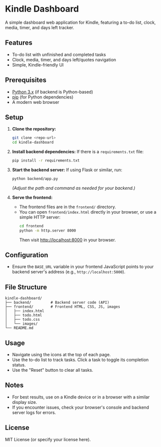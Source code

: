# Kindle Dashboard

A simple dashboard web application for Kindle, featuring a to-do list, clock, media, timer, and days left tracker.

## Features

- To-do list with unfinished and completed tasks
- Clock, media, timer, and days left/quotes navigation
- Simple, Kindle-friendly UI

## Prerequisites

- [Python 3.x](https://www.python.org/downloads/) (if backend is Python-based)
- [pip](https://pip.pypa.io/en/stable/installation/) (for Python dependencies)
- A modern web browser

## Setup

1. **Clone the repository:**
   ```sh
   git clone <repo-url>
   cd kindle-dashboard
   ```

2. **Install backend dependencies:**
   If there is a `requirements.txt` file:
   ```sh
   pip install -r requirements.txt
   ```

3. **Start the backend server:**
   If using Flask or similar, run:
   ```sh
   python backend/app.py
   ```
   *(Adjust the path and command as needed for your backend.)*

4. **Serve the frontend:**
   - The frontend files are in the `frontend/` directory.
   - You can open `frontend/index.html` directly in your browser, or use a simple HTTP server:
     ```sh
     cd frontend
     python -m http.server 8000
     ```
     Then visit [http://localhost:8000](http://localhost:8000) in your browser.

## Configuration

- Ensure the `BASE_URL` variable in your frontend JavaScript points to your backend server's address (e.g., `http://localhost:5000`).

## File Structure

```
kindle-dashboard/
├── backend/         # Backend server code (API)
├── frontend/        # Frontend HTML, CSS, JS, images
│   ├── index.html
│   ├── todo.html
│   ├── todo.css
│   └── images/
└── README.md
```

## Usage

- Navigate using the icons at the top of each page.
- Use the to-do list to track tasks. Click a task to toggle its completion status.
- Use the "Reset" button to clear all tasks.

## Notes

- For best results, use on a Kindle device or in a browser with a similar display size.
- If you encounter issues, check your browser's console and backend server logs for errors.

## License

MIT License (or specify your license here).
